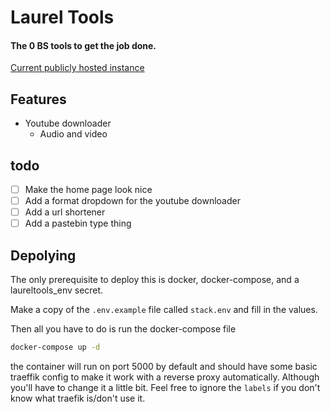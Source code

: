 # Laurel Tools
#### The 0 BS tools to get the job done.
[Current publicly hosted instance](https://tools.laurel.community)

## Features
- Youtube downloader
  - Audio and video

## todo
- [ ] Make the home page look nice
- [ ] Add a format dropdown for the youtube downloader
- [ ] Add a url shortener
- [ ] Add a pastebin type thing

## Depolying
The only prerequisite to deploy this is docker, docker-compose, and a laureltools_env secret.

Make a copy of the `.env.example` file called `stack.env` and fill in the values.

Then all you have to do is run the docker-compose file
```bash
docker-compose up -d
```

the container will run on port 5000 by default and should have some basic traeffik config to make it work with a reverse proxy automatically. Although you'll have to change it a little bit. Feel free to ignore the `labels` if you don't know what traefik is/don't use it.
